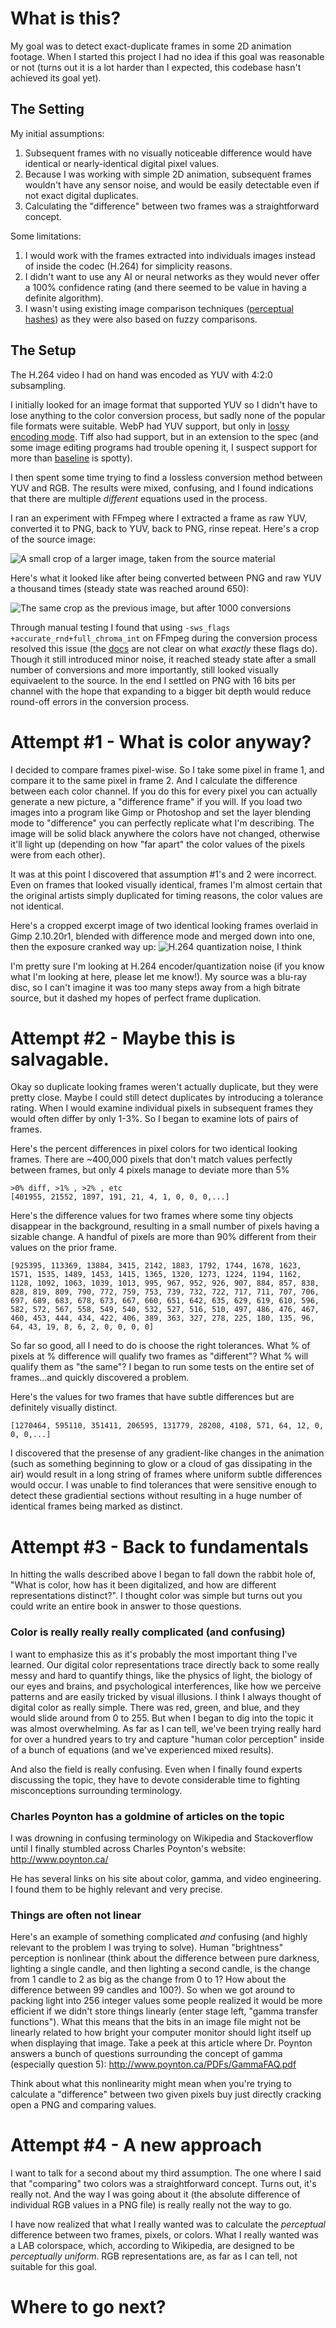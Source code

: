 # What is this?

My goal was to detect exact-duplicate frames in some 2D animation footage. When I started this project I had no idea if this goal was reasonable or not (turns out it is a lot harder than I expected, this codebase hasn't achieved its goal yet).

## The Setting

My initial assumptions:
   1. Subsequent frames with no visually noticeable difference would have identical or nearly-identical digital pixel values.
   2. Because I was working with simple 2D animation, subsequent frames wouldn't have any sensor noise, and would be easily detectable even if not exact digital duplicates.
   3. Calculating the "difference" between two frames was a straightforward concept.

Some limitations:
   1. I would work with the frames extracted into individuals images instead of inside the codec (H.264) for simplicity reasons.
   2. I didn't want to use any AI or neural networks as they would never offer a 100% confidence rating (and there seemed to be value in having a definite algorithm).
   3. I wasn't using existing image comparison techniques ([perceptual hashes](https://en.wikipedia.org/wiki/Perceptual_hashing)) as they were also based on fuzzy comparisons.

## The Setup

The H.264 video I had on hand was encoded as YUV with 4:2:0 subsampling. 

I initially looked for an image format that supported YUV so I didn't have to lose anything to the color conversion process, but sadly none of the popular file formats were suitable. WebP had YUV support, but only in [lossy encoding mode](https://developers.google.com/speed/webp/faq#what_color_spaces_does_the_webp_format_support). Tiff also had support, but in an extension to the spec (and some image editing programs had trouble opening it, I suspect support for more than [baseline](https://en.wikipedia.org/wiki/TIFF#Part_1:_Baseline_TIFF) is spotty).

I then spent some time trying to find a lossless conversion method between YUV and RGB. The results were mixed, confusing, and I found indications that there are multiple *different* equations used in the process. 

I ran an experiment with FFmpeg where I extracted a frame as raw YUV, converted it to PNG, back to YUV, back to PNG, rinse repeat.
Here's a crop of the source image:

![A small crop of a larger image, taken from the source material](./readmeImages/croppedConversionOriginal.png)

Here's what it looked like after being converted between PNG and raw YUV a thousand times (steady state was reached around 650):

![The same crop as the previous image, but after 1000 conversions](./readmeImages/croppedConversion1000.png)

Through manual testing I found that using `-sws_flags +accurate_rnd+full_chroma_int` on FFmpeg during the conversion process resolved this issue (the [docs](https://ffmpeg.org/ffmpeg-scaler.html#toc-Scaler-Options) are not clear on what *exactly* these flags do). Though it still introduced minor noise, it reached steady state after a small number of conversions and more importantly, still looked visually equivaelent to the source. In the end I settled on PNG with 16 bits per channel with the hope that expanding to a bigger bit depth would reduce round-off errors in the conversion process.


# Attempt #1 - What is color anyway?

I decided to compare frames pixel-wise. So I take some pixel in frame 1, and compare it to the same pixel in frame 2. And I calculate the difference between each color channel. If you do this for every pixel you can actually generate a new picture, a "difference frame" if you will. If you load two images into a program like Gimp or Photoshop and set the layer blending mode to "difference" you can perfectly replicate what I'm describing. The image will be solid black anywhere the colors have not changed, otherwise it'll light up (depending on how "far apart" the color values of the pixels were from each other).

It was at this point I discovered that assumption #1's and 2 were incorrect. Even on frames that looked visually identical, frames I'm almost certain that the original artists simply duplicated for timing reasons, the color values are not identical.

Here's a cropped excerpt image of two identical looking frames overlaid in Gimp 2.10.20r1, blended with difference mode and merged down into one, then the exposure cranked way up:
![H.264 quantization noise, I think](./readmeImages/pic1.PNG)

I'm pretty sure I'm looking at H.264 encoder/quantization noise (if you know what I'm looking at here, please let me know!). My source was a blu-ray disc, so I can't imagine it was too many steps away from a high bitrate source, but it dashed my hopes of perfect frame duplication.


# Attempt #2 - Maybe this is salvagable.

Okay so duplicate looking frames weren't actually duplicate, but they were pretty close. Maybe I could still detect duplicates by introducing a tolerance rating. When I would examine individual pixels in subsequent frames they would often differ by only 1-3%. So I began to examine lots of pairs of frames.

Here's the percent differences in pixel colors for two identical looking frames. There are ~400,000 pixels that don't match values perfectly between frames, but only 4 pixels manage to deviate more than 5%
```
>0% diff, >1% , >2% , etc 
[401955, 21552, 1897, 191, 21, 4, 1, 0, 0, 0,...]
```
Here's the difference values for two frames where some tiny objects disappear in the background, resulting in a small number of pixels having a sizable change. A handful of pixels are more than 90% different from their values on the prior frame.
```
[925395, 113369, 13884, 3415, 2142, 1883, 1792, 1744, 1678, 1623, 1571, 1535, 1489, 1453, 1415, 1365, 1320, 1273, 1224, 1194, 1162, 1128, 1092, 1063, 1039, 1013, 995, 967, 952, 926, 907, 884, 857, 838, 828, 819, 809, 790, 772, 759, 753, 739, 732, 722, 717, 711, 707, 706, 697, 689, 683, 678, 673, 667, 660, 651, 642, 635, 629, 619, 610, 596, 582, 572, 567, 558, 549, 540, 532, 527, 516, 510, 497, 486, 476, 467, 460, 453, 444, 434, 422, 406, 389, 363, 327, 278, 225, 180, 135, 96, 64, 43, 19, 8, 6, 2, 0, 0, 0, 0]
```
So far so good, all I need to do is choose the right tolerances. What % of pixels at % difference will qualify two frames as "different"? What % will qualify them as "the same"? I began to run some tests on the entire set of frames...and quickly discovered a problem.

Here's the values for two frames that have subtle differences but are definitely visually distinct.
```
[1270464, 595110, 351411, 206595, 131779, 28208, 4108, 571, 64, 12, 0, 0, 0,...]
```
I discovered that the presense of any gradient-like changes in the animation (such as something beginning to glow or a cloud of gas dissipating in the air) would result in a long string of frames where uniform subtle differences would occur. I was unable to find tolerances that were sensitive enough to detect these gradiential sections without resulting in a huge number of identical frames being marked as distinct.

# Attempt #3 - Back to fundamentals

In hitting the walls described above I began to fall down the rabbit hole of, "What is color, how has it been digitalized, and how are different representations distinct?". I thought color was simple but turns out you could write an entire book in answer to those questions.

### Color is really really really complicated (and confusing)

I want to emphasize this as it's probably the most important thing I've learned. Our digital color representations trace directly back to some really messy and hard to quantify things, like the physics of light, the biology of our eyes and brains, and psychological interferences, like how we perceive patterns and are easily tricked by visual illusions. I think I always thought of digital color as really simple. There was red, green, and blue, and they would slide around from 0 to 255. But when I began to dig into the topic it was almost overwhelming. As far as I can tell, we've been trying really hard for over a hundred years to try and capture "human color perception" inside of a bunch of equations (and we've  experienced mixed results).

And also the field is really confusing. Even when I finally found experts discussing the topic, they have to devote considerable time to fighting misconceptions surrounding terminology.

### Charles Poynton has a goldmine of articles on the topic

I was drowning in confusing terminology on Wikipedia and Stackoverflow until I finally stumbled across Charles Poynton's website: http://www.poynton.ca/

He has several links on his site about color, gamma, and video engineering. I found them to be highly relevant and very precise.

### Things are often not linear

Here's an example of something complicated *and* confusing (and highly relevant to the problem I was trying to solve). Human "brightness" perception is nonlinear (think about the difference between pure darkness, lighting a single candle, and then lighting a second candle, is the change from 1 candle to 2 as big as the change from 0 to 1? How about the difference between 99 candles and 100?). So when we got around to packing light into 256 integer values some people realized it would be more efficient if we didn't store things linearly (enter stage left, "gamma transfer functions"). What this means that the bits in an image file might not be linearly related to how bright your computer monitor should light itself up when displaying that image. Take a peek at this article where Dr. Poynton answers a bunch of questions surrounding the concept of gamma (especially question 5): http://www.poynton.ca/PDFs/GammaFAQ.pdf

Think about what this nonlinearity might mean when you're trying to calculate a "difference" between two given pixels buy just directly cracking open a PNG and comparing values.


# Attempt #4 - A new approach

I want to talk for a second about my third assumption. The one where I said that "comparing" two colors was a straightforward concept. Turns out, it's really not. And the way I was going about it (the absolute difference of individual RGB values in a PNG file) is really really not the way to go.

I have now realized that what I really wanted was to calculate the *perceptual* difference between two frames, pixels, or colors. What I really wanted was a LAB colorspace, which, according to Wikipedia, are designed to be *perceptually uniform*. RGB representations are, as far as I can tell, not suitable for this goal. 


# Where to go next?








